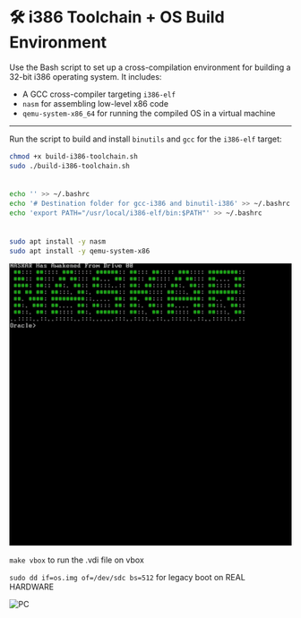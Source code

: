 # 🛠️ i386 Toolchain + OS Build Environment

Use the Bash script to set up a cross-compilation environment for building a 32-bit i386 operating system. It includes:

- A GCC cross-compiler targeting `i386-elf`
- `nasm` for assembling low-level x86 code
- `qemu-system-x86_64` for running the compiled OS in a virtual machine

---



Run the script to build and install `binutils` and `gcc` for the `i386-elf` target:

```bash
chmod +x build-i386-toolchain.sh
sudo ./build-i386-toolchain.sh


echo '' >> ~/.bashrc
echo '# Destination folder for gcc-i386 and binutil-i386' >> ~/.bashrc
echo 'export PATH="/usr/local/i386-elf/bin:$PATH"' >> ~/.bashrc


sudo apt install -y nasm
sudo apt install -y qemu-system-x86
```


![OS](docs/os.gif) 


`make vbox` to run the .vdi file on vbox

`sudo dd if=os.img of=/dev/sdc bs=512` for legacy boot on REAL HARDWARE

![PC](docs/legacyBoot.gif) 